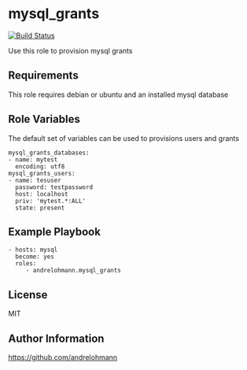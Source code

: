 mysql_grants
============

[![Build Status](https://travis-ci.org/andrelohmann/ansible-role-mysql_grants.svg?branch=master)](https://travis-ci.org/andrelohmann/ansible-role-mysql_grants)

Use this role to provision mysql grants

Requirements
------------

This role requires debian or ubuntu and an installed mysql database

Role Variables
--------------

The default set of variables can be used to provisions users and grants

    mysql_grants_databases:
    - name: mytest
      encoding: utf8
    mysql_grants_users:
    - name: tesuser
      password: testpassword
      host: localhost
      priv: 'mytest.*:ALL'
      state: present



Example Playbook
----------------

    - hosts: mysql
      become: yes
      roles:
         - andrelohmann.mysql_grants

License
-------

MIT

Author Information
------------------

https://github.com/andrelohmann
